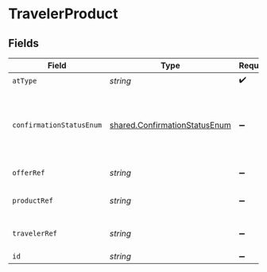 # TravelerProduct


## Fields

| Field                                                                                 | Type                                                                                  | Required                                                                              | Description                                                                           | Example                                                                               |
| ------------------------------------------------------------------------------------- | ------------------------------------------------------------------------------------- | ------------------------------------------------------------------------------------- | ------------------------------------------------------------------------------------- | ------------------------------------------------------------------------------------- |
| `atType`                                                                              | *string*                                                                              | :heavy_check_mark:                                                                    | N/A                                                                                   | TravelerProduct                                                                       |
| `confirmationStatusEnum`                                                              | [shared.ConfirmationStatusEnum](../../../sdk/models/shared/confirmationstatusenum.md) | :heavy_minus_sign:                                                                    | Status returned in a response for a two or more phase commitment process              |                                                                                       |
| `offerRef`                                                                            | *string*                                                                              | :heavy_minus_sign:                                                                    | A pointer to the Offer id                                                             |                                                                                       |
| `productRef`                                                                          | *string*                                                                              | :heavy_minus_sign:                                                                    | A pointer to the product id                                                           |                                                                                       |
| `travelerRef`                                                                         | *string*                                                                              | :heavy_minus_sign:                                                                    | A pointer to the traveler id                                                          |                                                                                       |
| `id`                                                                                  | *string*                                                                              | :heavy_minus_sign:                                                                    | N/A                                                                                   |                                                                                       |
